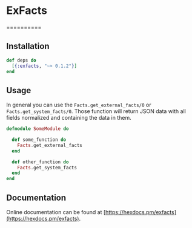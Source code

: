 # ExFacts
==========

## Installation

```elixir
def deps do
  [{:exfacts, "~> 0.1.2"}]
end
```

## Usage
In general you can use the `Facts.get_external_facts/0` or `Facts.get_system_facts/0`. Those function will return JSON data with all fields normalized and containing the data in them.

```elixir
defmodule SomeModule do

  def some_function do
    Facts.get_external_facts
  end

  def other_function do
    Facts.get_system_facts
  end
end
```

## Documentation

Online documentation can be found at [https://hexdocs.pm/exfacts](https://hexdocs.pm/exfacts).
